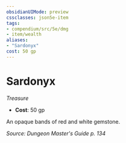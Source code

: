 ```yaml
---
obsidianUIMode: preview
cssclasses: json5e-item
tags:
- compendium/src/5e/dmg
- item/wealth
aliases: 
- "Sardonyx"
cost: 50 gp
---
```

# Sardonyx
*Treasure*  

- **Cost**: 50 gp

An opaque bands of red and white gemstone.

*Source: Dungeon Master's Guide p. 134*